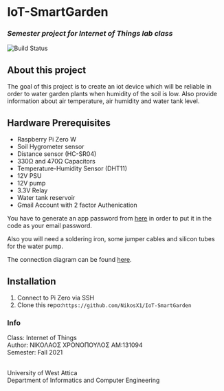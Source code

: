 # IoT-SmartGarden
### _Semester project for Internet of Things lab class_

![Build Status](https://ci.appveyor.com/api/projects/status/%7B%7Bstatus_id%7D%7D)

## About this project
The goal of this project is to create an iot device which will be reliable in order to water garden plants when humidity of the soil is low.
Also provide information about air temperature, air humidity and water tank level.


## Hardware Prerequisites

- Raspberry Pi Zero W
- Soil Hygrometer sensor
- Distance sensor (HC-SR04)
- 330Ω and 470Ω Capacitors
- Temperature-Humidity Sensor (DHT11)
- 12V PSU
- 12V pump
- 3.3V Relay
- Water tank reservoir
- Gmail Account with 2 factor Authenication

You have to generate an app password from [here](https://myaccount.google.com/apppasswords) in order to put it in the code as your email password.

Also you will need a soldering iron, some jumper cables and silicon tubes for the water pump.

The connection diagram can be found [here](https://github.com/NikosX1/IoT-SmartGarden/blob/main/diagrams/PI-DIAGRAM.pdf).



## Installation
1. Connect to Pi Zero via SSH
2. Clone this repo:`https://github.com/NikosX1/IoT-SmartGarden`

### Info
 
 Class: Internet of Things</br>
 Author: ΝΙΚΟΛΑΟΣ ΧΡΟΝΟΠΟΥΛΟΣ ΑΜ:131094</br>
 Semester: Fall 2021</br></br>
 
 University of West Attica</br>
 Department of Informatics and Computer Engineering
